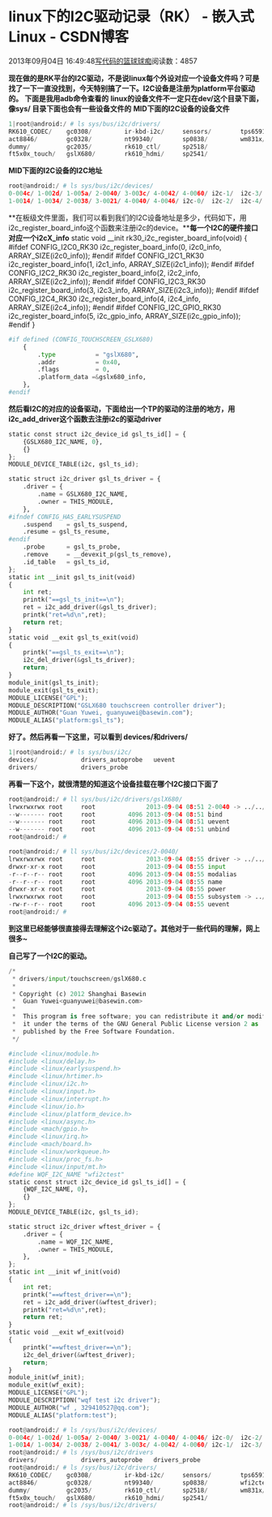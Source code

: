 
# linux下的I2C驱动记录（RK） - 嵌入式Linux - CSDN博客

2013年09月04日 16:49:48[写代码的篮球球痴](https://me.csdn.net/weiqifa0)阅读数：4857


**现在做的是RK平台的I2C驱动，不是说linux每个外设对应一个设备文件吗？可是找了一下一直没找到，今天特别搞了一下。I2C设备是注册为platform平台驱动的。**
**下面是我用adb命令查看的**
**linux的设备文件不一定只在dev/这个目录下面，像sys/ 目录下面也会有一些设备文件的**
**MID下面的I2C设备的设备文件**

```python
1|root@android:/ # ls sys/bus/i2c/drivers/                                     
RK610_CODEC/    gc0308/         ir-kbd-i2c/     sensors/        tps65910/    
act8846/        gc0328/         nt99340/        sp0838/         wm831x/      
dummy/          gc2035/         rk610_ctl/      sp2518/         
ft5x0x_touch/   gslX680/        rk610_hdmi/     sp2541/
```
**MID下面的I2C设备的I2C地址**

```python
root@android:/ # ls sys/bus/i2c/devices/                                       
0-004c/ 1-002d/ 1-005a/ 2-0040/ 3-003c/ 4-0042/ 4-0060/ i2c-1/  i2c-3/  
1-0014/ 1-0034/ 2-0038/ 3-0021/ 4-0040/ 4-0046/ i2c-0/  i2c-2/  i2c-4/
```

**在板级文件里面，我们可以看到我们的I2C设备地址是多少，代码如下，用i2c_register_board_info这个函数来注册i2c的device。****每一个I2C的硬件接口对应一个i2cX_info**
static void __init rk30_i2c_register_board_info(void)
{
\#ifdef CONFIG_I2C0_RK30
	i2c_register_board_info(0, i2c0_info, ARRAY_SIZE(i2c0_info));
\#endif
\#ifdef CONFIG_I2C1_RK30
	i2c_register_board_info(1, i2c1_info, ARRAY_SIZE(i2c1_info));
\#endif
\#ifdef CONFIG_I2C2_RK30
	i2c_register_board_info(2, i2c2_info, ARRAY_SIZE(i2c2_info));
\#endif
\#ifdef CONFIG_I2C3_RK30
	i2c_register_board_info(3, i2c3_info, ARRAY_SIZE(i2c3_info));
\#endif
\#ifdef CONFIG_I2C4_RK30
	i2c_register_board_info(4, i2c4_info, ARRAY_SIZE(i2c4_info));
\#endif
\#ifdef CONFIG_I2C_GPIO_RK30
	i2c_register_board_info(5, i2c_gpio_info, ARRAY_SIZE(i2c_gpio_info));
\#endif
}
```python
#if defined (CONFIG_TOUCHSCREEN_GSLX680)
    {
        .type           = "gslX680",
        .addr           = 0x40,
        .flags          = 0,
        .platform_data =&gslx680_info,
    },
#endif
```
**然后看I2C的对应的设备驱动，下面给出一个TP的驱动的注册的地方，用i2c_add_driver这个函数去注册i2c的驱动driver**

```python
static const struct i2c_device_id gsl_ts_id[] = {
	{GSLX680_I2C_NAME, 0},
	{}
};
MODULE_DEVICE_TABLE(i2c, gsl_ts_id);

static struct i2c_driver gsl_ts_driver = {
	.driver = {
		.name = GSLX680_I2C_NAME,
		.owner = THIS_MODULE,
	},
#ifndef CONFIG_HAS_EARLYSUSPEND
	.suspend	= gsl_ts_suspend,
	.resume	= gsl_ts_resume,
#endif
	.probe		= gsl_ts_probe,
	.remove		= __devexit_p(gsl_ts_remove),
	.id_table	= gsl_ts_id,
};
static int __init gsl_ts_init(void)
{
    int ret;
	printk("==gsl_ts_init==\n");
	ret = i2c_add_driver(&gsl_ts_driver);
	printk("ret=%d\n",ret);
	return ret;
}
static void __exit gsl_ts_exit(void)
{
	printk("==gsl_ts_exit==\n");
	i2c_del_driver(&gsl_ts_driver);
	return;
}
module_init(gsl_ts_init);
module_exit(gsl_ts_exit);
MODULE_LICENSE("GPL");
MODULE_DESCRIPTION("GSLX680 touchscreen controller driver");
MODULE_AUTHOR("Guan Yuwei, guanyuwei@basewin.com");
MODULE_ALIAS("platform:gsl_ts");
```

**好了。然后再看一下这里，可以看到 devices/和drivers/**
```python
1|root@android:/ # ls sys/bus/i2c/                                             
devices/            drivers_autoprobe   uevent              
drivers/            drivers_probe
```
**再看一下这个，就很清楚的知道这个设备挂载在哪个I2C接口下面了**


```python
root@android:/ # ll sys/bus/i2c/drivers/gslX680/                               
lrwxrwxrwx root     root              2013-09-04 08:51 2-0040 -> ../../../../devices/platform/rk30_i2c.2/i2c-2/2-0040
--w------- root     root         4096 2013-09-04 08:51 bind
--w------- root     root         4096 2013-09-04 08:51 uevent
--w------- root     root         4096 2013-09-04 08:51 unbind
root@android:/ #
```

```python
root@android:/ # ll sys/bus/i2c/devices/2-0040/                                
lrwxrwxrwx root     root              2013-09-04 08:55 driver -> ../../../../../bus/i2c/drivers/gslX680
drwxr-xr-x root     root              2013-09-04 08:55 input
-r--r--r-- root     root         4096 2013-09-04 08:55 modalias
-r--r--r-- root     root         4096 2013-09-04 08:55 name
drwxr-xr-x root     root              2013-09-04 08:55 power
lrwxrwxrwx root     root              2013-09-04 08:55 subsystem -> ../../../../../bus/i2c
-rw-r--r-- root     root         4096 2013-09-04 08:55 uevent
root@android:/ #
```


**到这里已经能够很直接得去理解这个i2c驱动了。其他对于一些代码的理解，网上很多~**


**自己写了一个I2C的驱动。**

```python
/*
 * drivers/input/touchscreen/gslX680.c
 *
 * Copyright (c) 2012 Shanghai Basewin
 *	Guan Yuwei<guanyuwei@basewin.com>
 *
 *  This program is free software; you can redistribute it and/or modify
 *  it under the terms of the GNU General Public License version 2 as
 *  published by the Free Software Foundation.
 */

#include <linux/module.h>
#include <linux/delay.h>
#include <linux/earlysuspend.h>
#include <linux/hrtimer.h>
#include <linux/i2c.h>
#include <linux/input.h>
#include <linux/interrupt.h>
#include <linux/io.h>
#include <linux/platform_device.h>
#include <linux/async.h>
#include <mach/gpio.h>
#include <linux/irq.h>
#include <mach/board.h>
#include <linux/workqueue.h>
#include <linux/proc_fs.h>
#include <linux/input/mt.h>
#define WQF_I2C_NAME "wfi2ctest"
static const struct i2c_device_id gsl_ts_id[] = {
	{WQF_I2C_NAME, 0},
	{}
};
MODULE_DEVICE_TABLE(i2c, gsl_ts_id);

static struct i2c_driver wftest_driver = {
	.driver = {
		.name = WQF_I2C_NAME,
		.owner = THIS_MODULE,
	},
};
static int __init wf_init(void)
{
    int ret;
	printk("==wftest_driver==\n");
	ret = i2c_add_driver(&wftest_driver);
	printk("ret=%d\n",ret);
	return ret;
}
static void __exit wf_exit(void)
{
	printk("==wftest_driver==\n");
	i2c_del_driver(&wftest_driver);
	return;
}
module_init(wf_init);
module_exit(wf_exit);
MODULE_LICENSE("GPL");
MODULE_DESCRIPTION("wqf test i2c driver");
MODULE_AUTHOR("wf , 329410527@qq.com");
MODULE_ALIAS("platform:test");
```


```python
root@android:/ # ls /sys/bus/i2c/devices/                                      
0-004c/ 1-002d/ 1-005a/ 2-0040/ 3-0021/ 4-0040/ 4-0046/ i2c-0/  i2c-2/  i2c-4/ 
1-0014/ 1-0034/ 2-0038/ 2-0041/ 3-003c/ 4-0042/ 4-0060/ i2c-1/  i2c-3/  
root@android:/ # ls /sys/bus/i2c/drivers                                       
drivers/            drivers_autoprobe   drivers_probe       
root@android:/ # ls /sys/bus/i2c/drivers/                                      
RK610_CODEC/    gc0308/         ir-kbd-i2c/     sensors/        tps65910/    
act8846/        gc0328/         nt99340/        sp0838/         wfi2ctest/   
dummy/          gc2035/         rk610_ctl/      sp2518/         wm831x/      
ft5x0x_touch/   gslX680/        rk610_hdmi/     sp2541/         
root@android:/ # ls /sys/bus/i2c/drivers/
```


